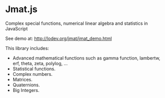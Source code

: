 # Jmat.js

Complex special functions, numerical linear algebra and statistics in JavaScript

See demo at:
http://lodev.org/jmat/jmat_demo.html

This library includes:
 * Advanced mathematical functions such as gamma function, lambertw, erf, theta, zeta, polylog, ...
 * Statistical functions.
 * Complex numbers.
 * Matrices.
 * Quaternions.
 * Big Integers.
